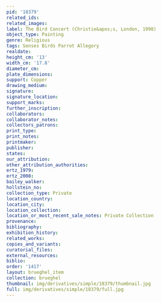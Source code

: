 ```yaml
---
pid: '18379'
related_ids: 
related_images: 
label: The Bird Concert (Christie&apos;s, London, 1998)
object_type: Painting
genre: Religious
tags: Senses Birds Parrot Allegory
realdate: 
height_cm: '13'
width_cm: '17.8'
diameter_cm: 
plate_dimensions: 
support: Copper
drawing_medium: 
signature: 
signature_location: 
support_marks: 
further_inscription: 
collaborators: 
collaborator_notes: 
collectors_patrons: 
print_type: 
print_notes: 
printmaker: 
publisher: 
states: 
our_attribution: 
other_attribution_authorities: 
ertz_1979: 
ertz_2008: 
bailey_walker: 
hollstein_no: 
collection_type: Private
location_country: 
location_city: 
location_collection: 
location_or_most_recent_sale_notes: Private Collection
provenance: 
bibliography: 
exhibition_history: 
related_works: 
copies_and_variants: 
curatorial_files: 
external_resources: 
biblio: 
order: '1417'
layout: brueghel_item
collection: brueghel
thumbnail: img/derivatives/simple/18379/thumbnail.jpg
full: img/derivatives/simple/18379/full.jpg
---
```

